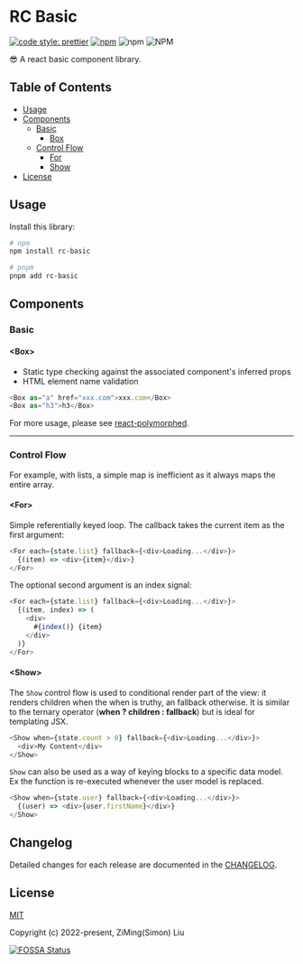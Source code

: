 # RC Basic

[![code style: prettier](https://img.shields.io/badge/code_style-prettier-ff69b4.svg?style=flat-square)](https://github.com/prettier/prettier) [![npm](https://img.shields.io/npm/v/rc-basic?style=flat-square)](https://www.npmjs.com/package/rc-basic) ![npm](https://img.shields.io/npm/dm/rc-basic?color=yellow&style=flat-square) ![NPM](https://img.shields.io/npm/l/rc-basic?style=flat-square)

😎 A react basic component library.

## Table of Contents

- [Usage](#usage)
- [Components](#components)
  - [Basic](#basic)
    - [Box]()
  - [Control Flow](#control-flow)
    - [For]()
    - [Show]()
- [License](#License)

## Usage

Install this library:

```bash
# npm
npm install rc-basic

# pnpm
pnpm add rc-basic
```

## Components

### Basic

#### \<Box\>

- Static type checking against the associated component's inferred props
- HTML element name validation

```js
<Box as="a" href="xxx.com">xxx.com</Box>
<Box as="h3">h3</Box>
```

For more usage, please see [react-polymorphed](https://github.com/nasheomirro/react-polymorphed).

---

### Control Flow

For example, with lists, a simple map is inefficient as it always maps the entire array.

#### \<For\>

Simple referentially keyed loop. The callback takes the current item as the first argument:

```js
<For each={state.list} fallback={<div>Loading...</div>}>
  {(item) => <div>{item}</div>}
</For>
```

The optional second argument is an index signal:

```js
<For each={state.list} fallback={<div>Loading...</div>}>
  {(item, index) => (
    <div>
      #{index()} {item}
    </div>
  )}
</For>
```

#### \<Show\>

The `Show` control flow is used to conditional render part of the view: it renders children when the when is truthy, an fallback otherwise. It is similar to the ternary operator (**when ? children : fallback**) but is ideal for templating JSX.

```js
<Show when={state.count > 0} fallback={<div>Loading...</div>}>
  <div>My Content</div>
</Show>
```

`Show` can also be used as a way of keying blocks to a specific data model. Ex the function is re-executed whenever the user model is replaced.

```js
<Show when={state.user} fallback={<div>Loading...</div>}>
  {(user) => <div>{user.firstName}</div>}
</Show>
```

## Changelog

Detailed changes for each release are documented in the [CHANGELOG](https://github.com/lzm0x219/rc-basic/blob/main/CHANGELOG.md).

## License

[MIT](https://github.com/lzm0x219/rc-basic/blob/main/LICENSE)

Copyright (c) 2022-present, ZiMing(Simon) Liu

[![FOSSA Status](https://app.fossa.com/api/projects/git%2Bgithub.com%2F0x219%2Frc-basic.svg?type=large)](https://app.fossa.com/projects/git%2Bgithub.com%2F0x219%2Frc-basic?ref=badge_large)
